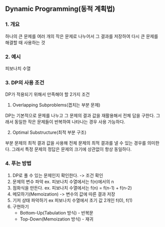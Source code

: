 ## Dynamic Programming(동적 계획법)

### 1. 개요

하나의 큰 문제를 여러 개의 작은 문제로 나누어서 그 결과를 저장하여 다시 큰 문제를 해결할 때 사용하는 것

### 2. 예시

피보나치 수열

### 3. DP의 사용 조건

DP가 적용되기 위해서 만족해야 할 2가지 조건

1. Overlapping Subproblems(겹치는 부분 문제)

DP는 기본적으로 문제를 나누고 그 문제의 결과 값을 재활용해서 전체 답을 구한다.
그래서 동일한 작은 문제들이 반복하여 나타나는 경우 사용 가능하다.

2. Optimal Substructure(최적 부분 구조)

부분 문제의 최적 결과 값을 사용해 전체 문제의 최적 결과를 낼 수 있는 경우를 의미한다.
그래서 특정 문제의 정답은 문제의 크기에 상관없이 항상 동일하다.

### 4. 푸는 방법

1. DP로 풀 수 있는 문제인지 확인한다. -> 조건 확인
2. 문제의 변수 파악 ex. 피보나치 수열에서는 f(n)에서의 n
3. 점화식을 만든다. ex. 피보나치 수열에서는 f(n) = f(n-1) + f(n-2)
4. 메모하기(Memoization) -> 변수의 값에 따른 결과 저장
5. 기저 상태 파악하기 ex 피보나치 수열에서 초기 값 2개인 f(0), f(1)
6. 구현하기
    * Bottom-Up(Tabulation 방식) - 반복문
    * Top-Down(Memoization 방식) - 재귀